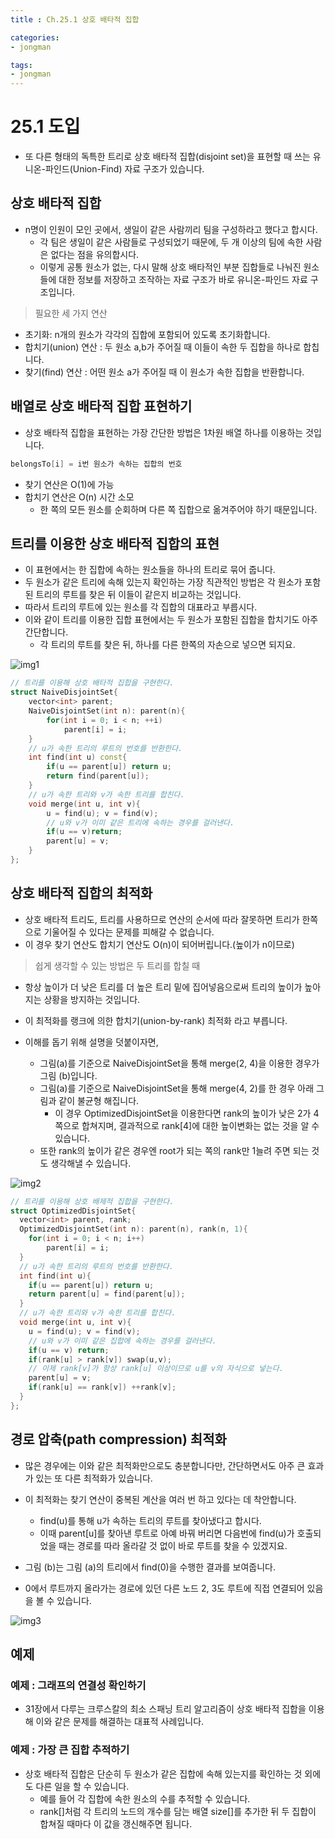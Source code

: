 ```yaml
---
title : Ch.25.1 상호 배타적 집합

categories:
- jongman

tags:
- jongman
---
```


# 25.1 도입

- 또 다른 형태의 독특한 트리로 상호 배타적 집합(disjoint set)을 표현할 때 쓰는
  유니온-파인드(Union-Find) 자료 구조가 있습니다.

## 상호 배타적 집합

- n명이 인원이 모인 곳에서, 생일이 같은 사람끼리 팀을 구성하라고 했다고 합시다.
    - 각 팀은 생일이 같은 사람들로 구성되었기 때문에, 두 개 이상의 팀에 속한 사람은 없다는 점을
      유의합시다.
    - 이렇게 공통 원소가 없는, 다시 말해 상호 배타적인 부분 집합들로 나눠진 원소들에 대한 정보를
      저장하고 조작하는 자료 구조가 바로 유니온-파인드 자료 구조입니다.

> 필요한 세 가지 연산
- 초기화: n개의 원소가 각각의 집합에 포함되어 있도록 초기화합니다.
- 합치기(union) 연산 : 두 원소 a,b가 주어질 때 이들이 속한 두 집합을 하나로 합칩니다.
- 찾기(find) 연산 : 어떤 원소 a가 주어질 때 이 원소가 속한 집합을 반환합니다.

## 배열로 상호 배타적 집합 표현하기

- 상호 배타적 집합을 표현하는 가장 간단한 방법은 1차원 배열 하나를 이용하는 것입니다.

```cpp
belongsTo[i] = i번 원소가 속하는 집합의 번호
```
- 찾기 연산은 O(1)에 가능
- 합치기 연산은 O(n) 시간 소모
    - 한 쪽의 모든 원소를 순회하며 다른 쪽 집합으로 옮겨주어야 하기 때문입니다.

## 트리를 이용한 상호 배타적 집합의 표현

- 이 표현에서는 한 집합에 속하는 원소들을 하나의 트리로 묶어 줍니다.
- 두 원소가 같은 트리에 속해 있는지 확인하는 가장 직관적인 방법은 각 원소가 포함된 트리의 루트를
  찾은 뒤 이들이 같은지 비교하는 것입니다.
- 따라서 트리의 루트에 있는 원소를 각 집합의 대표라고 부릅시다.
- 이와 같이 트리를 이용한 집합 표현에서는 두 원소가 포함된 집합을 합치기도 아주 간단합니다.
    - 각 트리의 루트를 찾은 뒤, 하나를 다른 한쪽의 자손으로 넣으면 되지요.

![img1](/img/2019-12-31-Jongman-ch25-1-1.png)

```cpp
// 트리를 이용해 상호 배타적 집합을 구현한다.
struct NaiveDisjointSet{
    vector<int> parent;
    NaiveDisjointSet(int n): parent(n){
        for(int i = 0; i < n; ++i)
            parent[i] = i;
    }
    // u가 속한 트리의 루트의 번호를 반환한다.
    int find(int u) const{
        if(u == parent[u]) return u;
        return find(parent[u]);
    }
    // u가 속한 트리와 v가 속한 트리를 합친다.
    void merge(int u, int v){
        u = find(u); v = find(v);
        // u와 v가 이미 같은 트리에 속하는 경우를 걸러낸다.
        if(u == v)return;
        parent[u] = v;
    }
};
```

## 상호 배타적 집합의 최적화

- 상호 배타적 트리도, 트리를 사용하므로 연산의 순서에 따라 잘못하면 트리가 한쪽으로 기울어질 수 있다는 문제를 피해갈 수 없습니다.
- 이 경우 찾기 연산도 합치기 연산도 O(n)이 되어버립니다.(높이가 n이므로)

> 쉽게 생각할 수 있는 방법은 두 트리를 합칠 때
- 항상 높이가 더 낮은 트리를 더 높은 트리 밑에 집어넣음으로써 트리의 높이가 높아지는 상황을 방지하는
  것입니다.
- 이 최적화를 랭크에 의한 합치기(union-by-rank) 최적화 라고 부릅니다.


- 이해를 돕기 위해 설명을 덧붙이자면,
    - 그림(a)를 기준으로 NaiveDisjointSet을 통해 merge(2, 4)을 이용한 경우가 그림 (b)입니다.
    - 그림(a)를 기준으로 NaiveDisjointSet을 통해 merge(4, 2)를 한 경우 아래 그림과 같이 불균형 해집니다.
        - 이 경우 OptimizedDisjointSet을 이용한다면 rank의 높이가 낮은 2가 4쪽으로 합쳐지며,
          결과적으로 rank[4]에 대한 높이변화는 없는 것을 알 수 있습니다.
    - 또한 rank의 높이가 같은 경우엔 root가 되는 쪽의 rank만 1늘려 주면 되는 것도 생각해낼 수
      있습니다.


![img2](/img/2019-12-31-Jongman-ch25-1-2.png)

```cpp
// 트리를 이용해 상호 배제적 집합을 구현한다.
struct OptimizedDisjointSet{
  vector<int> parent, rank;
  OptimizedDisjointSet(int n): parent(n), rank(n, 1){
    for(int i = 0; i < n; i++)
        parent[i] = i;
  }
  // u가 속한 트리의 루트의 번호를 반환한다.
  int find(int u){
    if(u == parent[u]) return u;
    return parent[u] = find(parent[u]);
  }
  // u가 속한 트리와 v가 속한 트리를 합친다.
  void merge(int u, int v){
    u = find(u); v = find(v);
    // u와 v가 이미 같은 집합에 속하는 경우를 걸러낸다.
    if(u == v) return;
    if(rank[u] > rank[v]) swap(u,v);
    // 이제 rank[v]가 항상 rank[u] 이상이므로 u를 v의 자식으로 넣는다.
    parent[u] = v;
    if(rank[u] == rank[v]) ++rank[v];
  }
};
```

## 경로 압축(path compression) 최적화

- 많은 경우에는 이와 같은 최적화만으로도 충분합니다만, 간단하면서도 아주 큰 효과가 있는 또 다른
  최적화가 있습니다.
- 이 최적화는 찾기 연산이 중복된 계산을 여러 번 하고 있다는 데 착안합니다.
    - find(u)를 통해 u가 속하는 트리의 루트를 찾아냈다고 합시다.
    - 이때 parent[u]를 찾아낸 루트로 아예 바꿔 버리면 다음번에 find(u)가 호출되었을 때는 경로를 따라
      올라갈 것 없이 바로 루트를 찾을 수 있겠지요.

- 그림 (b)는 그림 (a)의 트리에서 find(0)을 수행한 결과를 보여줍니다.
- 0에서 루트까지 올라가는 경로에 있던 다른 노드 2, 3도 루트에 직접 연결되어 있음을 볼 수 있습니다.


![img3](/img/2019-12-31-Jongman-ch25-1-3.png)

## 예제

### 예제 : 그래프의 연결성 확인하기
- 31장에서 다루는 크루스칼의 최소 스패닝 트리 알고리즘이 상호 배타적 집합을 이용해 이와 같은 문제를
  해결하는 대표적 사례입니다.

### 예제 : 가장 큰 집합 추적하기

- 상호 배타적 집합은 단순히 두 원소가 같은 집합에 속해 있는지를 확인하는 것 외에도 다른 일을 할 수
  있습니다.
  - 예를 들어 각 집합에 속한 원소의 수를 추적할 수 있습니다.
  - rank[]처럼 각 트리의 노드의 개수를 담는 배열 size[]를 추가한 뒤 두 집합이 합쳐질 때마다 이 값을
    갱신해주면 됩니다.
